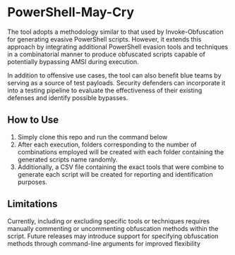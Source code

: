 # PowerShell-May-Cry

The tool adopts a methodology similar to that used by Invoke-Obfuscation for generating evasive PowerShell scripts. However, it extends this approach by integrating additional PowerShell evasion tools and techniques in a combinatorial manner to produce obfuscated scripts capable of potentially bypassing AMSI during execution.

In addition to offensive use cases, the tool can also benefit blue teams by serving as a source of test payloads. Security defenders can incorporate it into a testing pipeline to evaluate the effectiveness of their existing defenses and identify possible bypasses.

## How to Use

1. Simply clone this repo and run the command below
2. After each execution, folders corresponding to the number of combinations employed will be created with each folder containing the generated scripts name randomly. 
3. Additionally, a CSV file containing the exact tools that were combine to generate each script will be created for reporting and identification purposes.

## Limitations

Currently, including or excluding specific tools or techniques requires manually commenting or uncommenting obfuscation methods within the script. Future releases may introduce support for specifying obfuscation methods through command-line arguments for improved flexibility
